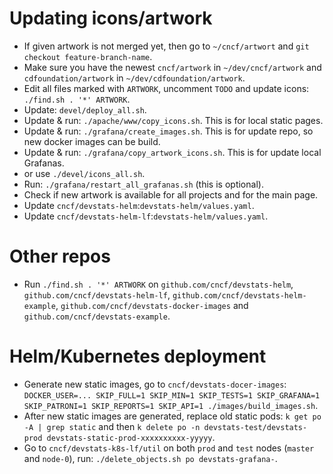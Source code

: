 # Updating icons/artwork

- If given artwork is not merged yet, then go to `~/cncf/artwort` and `git checkout feature-branch-name`.
- Make sure you have the newest `cncf/artwork` in `~/dev/cncf/artwork` and `cdfoundation/artwork` in `~/dev/cdfoundation/artwork`.
- Edit all files marked with `ARTWORK`, uncomment `TODO` and update icons: `./find.sh . '*' ARTWORK`.
- Update: `devel/deploy_all.sh`.
- Update & run: `./apache/www/copy_icons.sh`. This is for local static pages.
- Update & run: `./grafana/create_images.sh`. This is for update repo, so new docker images can be build.
- Update & run: `./grafana/copy_artwork_icons.sh`. This is for update local Grafanas.
- or use `./devel/icons_all.sh`.
- Run: `./grafana/restart_all_grafanas.sh` (this is optional).
- Check if new artwork is available for all projects and for the main page.
- Update `cncf/devstats-helm`:`devstats-helm/values.yaml`.
- Update `cncf/devstats-helm-lf`:`devstats-helm/values.yaml`.


# Other repos

- Run `./find.sh . '*' ARTWORK` on `github.com/cncf/devstats-helm`, `github.com/cncf/devstats-helm-lf`, `github.com/cncf/devstats-helm-example`, `github.com/cncf/devstats-docker-images` and `github.com/cncf/devstats-example`.


# Helm/Kubernetes deployment

- Generate new static images, go to `cncf/devstats-docer-images`: `DOCKER_USER=... SKIP_FULL=1 SKIP_MIN=1 SKIP_TESTS=1 SKIP_GRAFANA=1 SKIP_PATRONI=1 SKIP_REPORTS=1 SKIP_API=1 ./images/build_images.sh`.
- After new static images are generated, replace old static pods: `k get po -A | grep static` and then `k delete po -n devstats-test/devstats-prod devstats-static-prod-xxxxxxxxxx-yyyyy`.
- Go to `cncf/devstats-k8s-lf/util` on both `prod` and `test` nodes (`master` and `node-0`), run: `./delete_objects.sh po devstats-grafana-`.
